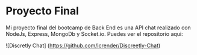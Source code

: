 # Proyecto Final
Mi proyecto final del bootcamp de Back End es una API chat realizado con NodeJs, Express, MongoDb y Socket.io.
Puedes ver el repositorio aqui:

![Discretly Chat] (https://github.com/lcrender/Discreetly-Chat)
